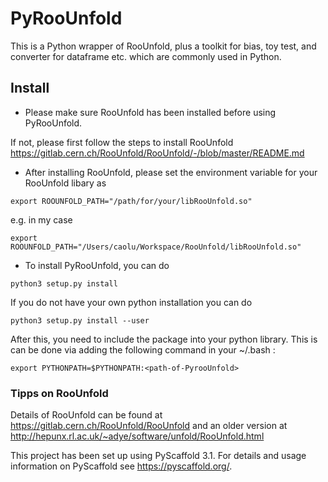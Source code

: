 # PyRooUnfold
This is a Python wrapper of RooUnfold, plus a toolkit for bias, toy test, and converter for dataframe etc. which are commonly used in Python. 



## Install

- Please make sure RooUnfold has been installed before using PyRooUnfold.

If not, please first follow the steps to install RooUnfold https://gitlab.cern.ch/RooUnfold/RooUnfold/-/blob/master/README.md

- After installing RooUnfold, please set the environment variable for your RooUnfold libary as

```
export ROOUNFOLD_PATH="/path/for/your/libRooUnfold.so"
```

e.g. in my case

```
export ROOUNFOLD_PATH="/Users/caolu/Workspace/RooUnfold/libRooUnfold.so"
```

- To install PyRooUnfold, you can do

```
python3 setup.py install
```

If you do not have your own python installation you can do

```
python3 setup.py install --user
```

After this, you need to include the package into your python library. This is can be done via adding the following command in your ~/.bash :

```
export PYTHONPATH=$PYTHONPATH:<path-of-PyrooUnfold>
```

### Tipps on RooUnfold

Details of RooUnfold can be found at
https://gitlab.cern.ch/RooUnfold/RooUnfold and an older version at http://hepunx.rl.ac.uk/~adye/software/unfold/RooUnfold.html


This project has been set up using PyScaffold 3.1. For details and usage
information on PyScaffold see https://pyscaffold.org/.
